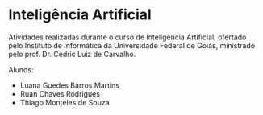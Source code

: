 # Inteligência Artificial

Atividades realizadas durante o curso de Inteligência Artificial, ofertado pelo Instituto de Informática da Universidade Federal de Goiás, ministrado pelo prof. Dr. Cedric Luiz de Carvalho.

Alunos: 
- Luana Guedes Barros Martins
- Ruan Chaves Rodrigues
- Thiago Monteles de Souza
